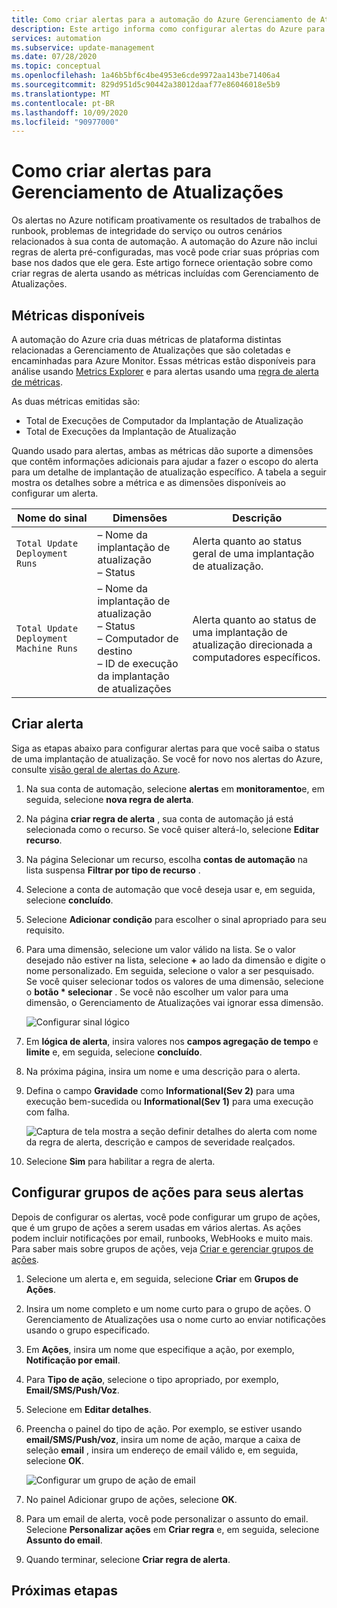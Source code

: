 ```yaml
---
title: Como criar alertas para a automação do Azure Gerenciamento de Atualizações
description: Este artigo informa como configurar alertas do Azure para notificar sobre o status de avaliações ou implantações de atualização.
services: automation
ms.subservice: update-management
ms.date: 07/28/2020
ms.topic: conceptual
ms.openlocfilehash: 1a46b5bf6c4be4953e6cde9972aa143be71406a4
ms.sourcegitcommit: 829d951d5c90442a38012daaf77e86046018e5b9
ms.translationtype: MT
ms.contentlocale: pt-BR
ms.lasthandoff: 10/09/2020
ms.locfileid: "90977000"
---
```

# <a name="how-to-create-alerts-for-update-management"></a>Como criar alertas para Gerenciamento de Atualizações

Os alertas no Azure notificam proativamente os resultados de trabalhos de runbook, problemas de integridade do serviço ou outros cenários relacionados à sua conta de automação. A automação do Azure não inclui regras de alerta pré-configuradas, mas você pode criar suas próprias com base nos dados que ele gera. Este artigo fornece orientação sobre como criar regras de alerta usando as métricas incluídas com Gerenciamento de Atualizações.

## <a name="available-metrics"></a>Métricas disponíveis

A automação do Azure cria duas métricas de plataforma distintas relacionadas a Gerenciamento de Atualizações que são coletadas e encaminhadas para Azure Monitor. Essas métricas estão disponíveis para análise usando [Metrics Explorer](../../azure-monitor/platform/metrics-charts.md) e para alertas usando uma [regra de alerta de métricas](../../azure-monitor/platform/alerts-metric.md).

As duas métricas emitidas são:

* Total de Execuções de Computador da Implantação de Atualização
* Total de Execuções da Implantação de Atualização

Quando usado para alertas, ambas as métricas dão suporte a dimensões que contêm informações adicionais para ajudar a fazer o escopo do alerta para um detalhe de implantação de atualização específico. A tabela a seguir mostra os detalhes sobre a métrica e as dimensões disponíveis ao configurar um alerta.

|Nome do sinal|Dimensões|Descrição
|---|---|---|
|`Total Update Deployment Runs`|– Nome da implantação de atualização<br>– Status | Alerta quanto ao status geral de uma implantação de atualização.|
|`Total Update Deployment Machine Runs`|– Nome da implantação de atualização</br>– Status</br>– Computador de destino</br>– ID de execução da implantação de atualizações    |Alerta quanto ao status de uma implantação de atualização direcionada a computadores específicos.|

## <a name="create-alert"></a>Criar alerta

Siga as etapas abaixo para configurar alertas para que você saiba o status de uma implantação de atualização. Se você for novo nos alertas do Azure, consulte [visão geral de alertas do Azure](../../azure-monitor/platform/alerts-overview.md).

1. Na sua conta de automação, selecione **alertas** em **monitoramento**e, em seguida, selecione **nova regra de alerta**.

2. Na página **criar regra de alerta** , sua conta de automação já está selecionada como o recurso. Se você quiser alterá-lo, selecione **Editar recurso**.

3. Na página Selecionar um recurso, escolha **contas de automação** na lista suspensa **Filtrar por tipo de recurso** .

4. Selecione a conta de automação que você deseja usar e, em seguida, selecione **concluído**.

5. Selecione **Adicionar condição** para escolher o sinal apropriado para seu requisito.

6. Para uma dimensão, selecione um valor válido na lista. Se o valor desejado não estiver na lista, selecione **\+** ao lado da dimensão e digite o nome personalizado. Em seguida, selecione o valor a ser pesquisado. Se você quiser selecionar todos os valores de uma dimensão, selecione o **botão \* selecionar** . Se você não escolher um valor para uma dimensão, o Gerenciamento de Atualizações vai ignorar essa dimensão.

    ![Configurar sinal lógico](./media/update-mgmt-manage-updates-for-vm/signal-logic.png)

7. Em **lógica de alerta**, insira valores nos **campos agregação de tempo** e **limite** e, em seguida, selecione **concluído**.

8. Na próxima página, insira um nome e uma descrição para o alerta.

9. Defina o campo **Gravidade** como **Informational(Sev 2)** para uma execução bem-sucedida ou **Informational(Sev 1)** para uma execução com falha.

    ![Captura de tela mostra a seção definir detalhes do alerta com nome da regra de alerta, descrição e campos de severidade realçados.](./media/update-mgmt-manage-updates-for-vm/define-alert-details.png)

10. Selecione **Sim** para habilitar a regra de alerta.

## <a name="configure-action-groups-for-your-alerts"></a>Configurar grupos de ações para seus alertas

Depois de configurar os alertas, você pode configurar um grupo de ações, que é um grupo de ações a serem usadas em vários alertas. As ações podem incluir notificações por email, runbooks, WebHooks e muito mais. Para saber mais sobre grupos de ações, veja [Criar e gerenciar grupos de ações](../../azure-monitor/platform/action-groups.md).

1. Selecione um alerta e, em seguida, selecione **Criar** em **Grupos de Ações**.

2. Insira um nome completo e um nome curto para o grupo de ações. O Gerenciamento de Atualizações usa o nome curto ao enviar notificações usando o grupo especificado.

3. Em **Ações**, insira um nome que especifique a ação, por exemplo, **Notificação por email**.

4. Para **Tipo de ação**, selecione o tipo apropriado, por exemplo, **Email/SMS/Push/Voz**.

5. Selecione em **Editar detalhes**.

6. Preencha o painel do tipo de ação. Por exemplo, se estiver usando **email/SMS/Push/voz**, insira um nome de ação, marque a caixa de seleção **email** , insira um endereço de email válido e, em seguida, selecione **OK**.

    ![Configurar um grupo de ação de email](./media/update-mgmt-manage-updates-for-vm/configure-email-action-group.png)

7. No painel Adicionar grupo de ações, selecione **OK**.

8. Para um email de alerta, você pode personalizar o assunto do email. Selecione **Personalizar ações** em **Criar regra** e, em seguida, selecione **Assunto do email**.

9. Quando terminar, selecione **Criar regra de alerta**.

## <a name="next-steps"></a>Próximas etapas

